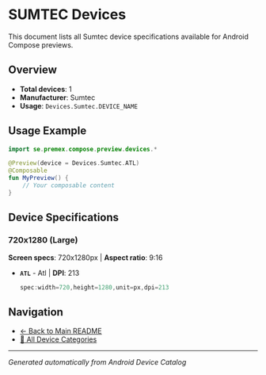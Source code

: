 # SUMTEC Devices

This document lists all Sumtec device specifications available for Android Compose previews.

## Overview

- **Total devices**: 1
- **Manufacturer**: Sumtec
- **Usage**: `Devices.Sumtec.DEVICE_NAME`

## Usage Example

```kotlin
import se.premex.compose.preview.devices.*

@Preview(device = Devices.Sumtec.ATL)
@Composable
fun MyPreview() {
    // Your composable content
}
```

## Device Specifications

### 720x1280 (Large)

**Screen specs**: 720x1280px | **Aspect ratio**: 9:16

- **`ATL`** - Atl | **DPI**: 213
  ```kotlin
  spec:width=720,height=1280,unit=px,dpi=213
  ```

## Navigation

- [← Back to Main README](../../README.md)
- [📱 All Device Categories](../README.md)

---
*Generated automatically from Android Device Catalog*
